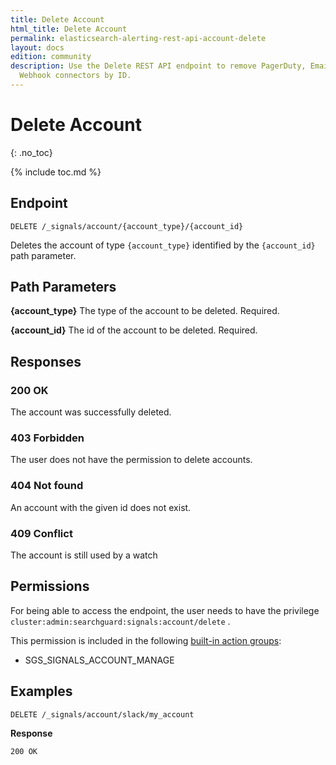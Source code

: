 ```yaml
---
title: Delete Account
html_title: Delete Account
permalink: elasticsearch-alerting-rest-api-account-delete
layout: docs
edition: community
description: Use the Delete REST API endpoint to remove PagerDuty, Email, Slack and
  Webhook connectors by ID.
---
```

<!--- Copyright 2022 floragunn GmbH -->

# Delete Account
{: .no_toc}

{% include toc.md %}


## Endpoint

```
DELETE /_signals/account/{account_type}/{account_id}
```

Deletes the account of type `{account_type}` identified by the `{account_id}` path parameter. 


## Path Parameters

**{account_type}** The type of the account to be deleted. Required.

**{account_id}** The id of the account to be deleted. Required.

## Responses

### 200 OK

The account was successfully deleted.

### 403 Forbidden

The user does not have the permission to delete accounts. 

### 404 Not found

An account with the given id does not exist.

### 409 Conflict

The account is still used by a watch

## Permissions

For being able to access the endpoint, the user needs to have the privilege `cluster:admin:searchguard:signals:account/delete` .

This permission is included in the following [built-in action groups](security_permissions.md):

* SGS\_SIGNALS\_ACCOUNT\_MANAGE

## Examples

```
DELETE /_signals/account/slack/my_account
```


**Response**

```
200 OK
```
